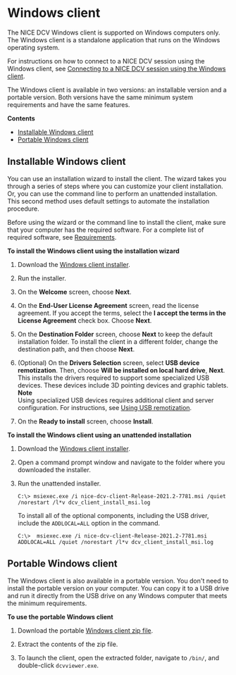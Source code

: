 # Windows client<a name="client-windows"></a>

The NICE DCV Windows client is supported on Windows computers only\. The Windows client is a standalone application that runs on the Windows operating system\.

For instructions on how to connect to a NICE DCV session using the Windows client, see [Connecting to a NICE DCV session using the Windows client](using-connecting-win.md)\.

The Windows client is available in two versions: an installable version and a portable version\. Both versions have the same minimum system requirements and have the same features\.

**Contents**
+ [Installable Windows client](#client-windows-install)
+ [Portable Windows client](#client-windows-portable)

## Installable Windows client<a name="client-windows-install"></a>



You can use an installation wizard to install the client\. The wizard takes you through a series of steps where you can customize your client installation\. Or, you can use the command line to perform an unattended installation\. This second method uses default settings to automate the installation procedure\.

Before using the wizard or the command line to install the client, make sure that your computer has the required software\. For a complete list of required software, see [Requirements](client.md#requirements)\.

**To install the Windows client using the installation wizard**

1. Download the [Windows client installer](https://d1uj6qtbmh3dt5.cloudfront.net/2021.2/Clients/nice-dcv-client-Release-2021.2-7781.msi)\.

1. Run the installer\.

1. On the **Welcome** screen, choose **Next**\.

1. On the **End\-User License Agreement** screen, read the license agreement\. If you accept the terms, select the **I accept the terms in the License Agreement** check box\. Choose **Next**\.

1. On the **Destination Folder** screen, choose **Next** to keep the default installation folder\. To install the client in a different folder, change the destination path, and then choose **Next**\.

1. \(Optional\) On the **Drivers Selection** screen, select **USB device remotization**\. Then, choose **Will be installed on local hard drive**, **Next**\. This installs the drivers required to support some specialized USB devices\. These devices include 3D pointing devices and graphic tablets\.
**Note**  
Using specialized USB devices requires additional client and server configuration\. For instructions, see [Using USB remotization](using-usb.md)\.

1. On the **Ready to install** screen, choose **Install**\.

**To install the Windows client using an unattended installation**

1. Download the [Windows client installer](https://d1uj6qtbmh3dt5.cloudfront.net/2021.2/Clients/nice-dcv-client-Release-2021.2-7781.msi)\.

1. Open a command prompt window and navigate to the folder where you downloaded the installer\.

1. Run the unattended installer\.

   ```
   C:\> msiexec.exe /i nice-dcv-client-Release-2021.2-7781.msi /quiet /norestart /l*v dcv_client_install_msi.log
   ```

   To install all of the optional components, including the USB driver, include the `ADDLOCAL=ALL` option in the command\.

   ```
   C:\>  msiexec.exe /i nice-dcv-client-Release-2021.2-7781.msi ADDLOCAL=ALL /quiet /norestart /l*v dcv_client_install_msi.log
   ```

## Portable Windows client<a name="client-windows-portable"></a>

The Windows client is also available in a portable version\. You don't need to install the portable version on your computer\. You can copy it to a USB drive and run it directly from the USB drive on any Windows computer that meets the minimum requirements\.

**To use the portable Windows client**

1. Download the portable [Windows client zip file](https://d1uj6qtbmh3dt5.cloudfront.net/2021.2/Clients/nice-dcv-client-Release-portable-2021.2-7781.zip)\.

1. Extract the contents of the zip file\.

1. To launch the client, open the extracted folder, navigate to `/bin/`, and double\-click `dcvviewer.exe`\.